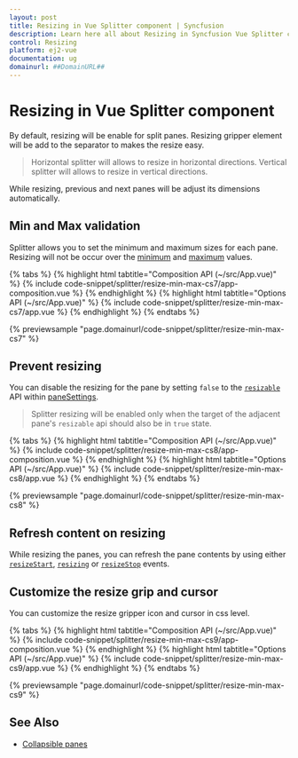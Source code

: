 ```yaml
---
layout: post
title: Resizing in Vue Splitter component | Syncfusion
description: Learn here all about Resizing in Syncfusion Vue Splitter component of Syncfusion Essential JS 2 and more.
control: Resizing 
platform: ej2-vue
documentation: ug
domainurl: ##DomainURL##
---
```


# Resizing in Vue Splitter component

By default, resizing will be enable for split panes. Resizing gripper element will be add to the separator to makes the resize easy.

> Horizontal splitter will allows to resize in horizontal directions.
> Vertical splitter will allows to resize in vertical directions.

While resizing, previous and next panes will be adjust its dimensions automatically.

## Min and Max validation

Splitter allows you to set the minimum and maximum sizes for each pane. Resizing will not be occur over the [minimum](https://ej2.syncfusion.com/vue/documentation/api/splitter/paneProperties/#min) and [maximum](https://ej2.syncfusion.com/vue/documentation/api/splitter/paneProperties/#max) values.

{% tabs %}
{% highlight html tabtitle="Composition API (~/src/App.vue)" %}
{% include code-snippet/splitter/resize-min-max-cs7/app-composition.vue %}
{% endhighlight %}
{% highlight html tabtitle="Options API (~/src/App.vue)" %}
{% include code-snippet/splitter/resize-min-max-cs7/app.vue %}
{% endhighlight %}
{% endtabs %}
        
{% previewsample "page.domainurl/code-snippet/splitter/resize-min-max-cs7" %}

## Prevent resizing

You can disable the resizing for the pane by setting `false` to the [`resizable`](https://ej2.syncfusion.com/vue/documentation/api/splitter/panePropertiesModel/#resizable) API within [paneSettings](https://ej2.syncfusion.com/vue/documentation/api/splitter/#panesettings).

> Splitter resizing will be enabled only when the target of the adjacent pane's `resizable` api should also be in `true` state.

{% tabs %}
{% highlight html tabtitle="Composition API (~/src/App.vue)" %}
{% include code-snippet/splitter/resize-min-max-cs8/app-composition.vue %}
{% endhighlight %}
{% highlight html tabtitle="Options API (~/src/App.vue)" %}
{% include code-snippet/splitter/resize-min-max-cs8/app.vue %}
{% endhighlight %}
{% endtabs %}
        
{% previewsample "page.domainurl/code-snippet/splitter/resize-min-max-cs8" %}

## Refresh content on resizing

While resizing the panes, you can refresh the pane contents by using either [`resizeStart`](https://ej2.syncfusion.com/vue/documentation/api/splitter/#resizestart), [`resizing`](https://ej2.syncfusion.com/vue/documentation/api/splitter/#resizestart) or [`resizeStop`](https://ej2.syncfusion.com/vue/documentation/api/splitter/#resizestart) events.

## Customize the resize grip and cursor

You can customize the resize gripper icon and cursor in css level.

{% tabs %}
{% highlight html tabtitle="Composition API (~/src/App.vue)" %}
{% include code-snippet/splitter/resize-min-max-cs9/app-composition.vue %}
{% endhighlight %}
{% highlight html tabtitle="Options API (~/src/App.vue)" %}
{% include code-snippet/splitter/resize-min-max-cs9/app.vue %}
{% endhighlight %}
{% endtabs %}
        
{% previewsample "page.domainurl/code-snippet/splitter/resize-min-max-cs9" %}

## See Also

* [Collapsible panes](./expand-collapse)